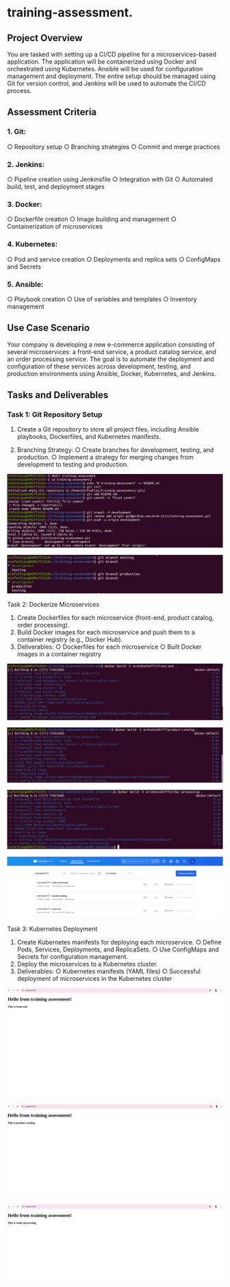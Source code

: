 # training-assessment.

## Project Overview
You are tasked with setting up a CI/CD pipeline for a microservices-based application. The 
application will be containerized using Docker and orchestrated using Kubernetes. Ansible 
will be used for configuration management and deployment. The entire setup should be 
managed using Git for version control, and Jenkins will be used to automate the CI/CD 
process.

## Assessment Criteria

### 1. Git:

○ Repository setup
○ Branching strategies
○ Commit and merge practices


### 2. Jenkins:

○ Pipeline creation using Jenkinsfile
○ Integration with Git
○ Automated build, test, and deployment stages


### 3. Docker:

○ Dockerfile creation
○ Image building and management
○ Containerization of microservices


### 4. Kubernetes:
○ Pod and service creation
○ Deployments and replica sets
○ ConfigMaps and Secrets


### 5. Ansible:
○ Playbook creation
○ Use of variables and templates
○ Inventory management

## Use Case Scenario
Your company is developing a new e-commerce application consisting of several 
microservices: a front-end service, a product catalog service, and an order processing 
service. The goal is to automate the deployment and configuration of these services across 
development, testing, and production environments using Ansible, Docker, Kubernetes, and 
Jenkins.


## Tasks and Deliverables

### Task 1: Git Repository Setup
1. Create a Git repository to store all project files, including Ansible playbooks, 
Dockerfiles, and Kubernetes manifests.

2. Branching Strategy:
○ Create branches for development, testing, and production.
○ Implement a strategy for merging changes from development to testing and 
production.


![alt text](<Screenshot from 2024-08-02 15-26-14.png>)

![alt text](<Screenshot from 2024-08-02 15-26-29.png>)

Task 2: Dockerize Microservices

1. Create Dockerfiles for each microservice (front-end, product catalog, order 
processing).
2. Build Docker images for each microservice and push them to a container registry 
(e.g., Docker Hub).
3. Deliverables:
○ Dockerfiles for each microservice
○ Built Docker images in a container registry

![alt text](<Screenshot from 2024-08-02 17-27-28.png>)

![alt text](<Screenshot from 2024-08-02 17-28-07.png>)

![alt text](<Screenshot from 2024-08-02 17-28-32.png>)

![alt text](<Screenshot from 2024-08-02 17-34-23.png>)


Task 3: Kubernetes Deployment

1. Create Kubernetes manifests for deploying each microservice.
○ Define Pods, Services, Deployments, and ReplicaSets.
○ Use ConfigMaps and Secrets for configuration management.
2. Deploy the microservices to a Kubernetes cluster.
3. Deliverables:
○ Kubernetes manifests (YAML files)
○ Successful deployment of microservices in the Kubernetes cluster

![alt text](<Screenshot from 2024-08-02 17-25-34.png>)

![alt text](<Screenshot from 2024-08-02 17-31-10.png>)

![alt text](<Screenshot from 2024-08-02 17-32-02.png>)






